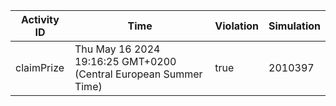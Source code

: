| Activity ID | Time | Violation | Simulation |
| --- | --- | --- | --- |
| claimPrize | Thu May 16 2024 19:16:25 GMT+0200 (Central European Summer Time) | true | 2010397 |